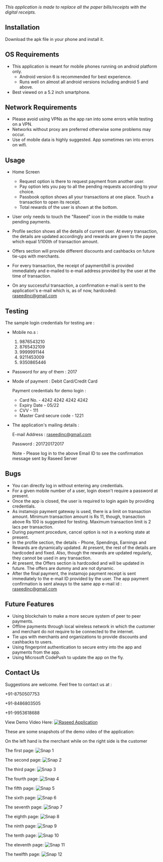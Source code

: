 *This application is made to replace all the paper bills/receipts with the digital receipts.*

Installation
---------------------------------------------------------------------------------------------------
Download the apk file in your phone and install it.


OS Requirements
---------------------------------------------------------------------------------------------------
* This application is meant for mobile phones running on android platform only.
  - Android version 6 is recommended for best experience.
  - Runs well on almost all android versions including android 5 and above.
* Best viewed on a 5.2 inch smartphone.


Network Requirements
---------------------------------------------------------------------------------------------------
* Please avoid using VPNs as the app ran into some errors while testing on a VPN.
* Networks without proxy are preferred otherwise some problems may occur.
* Use of mobile data is highly suggested. App sometimes ran into errors on wifi.


Usage
---------------------------------------------------------------------------------------------------
* Home Screen
  - Request option is there to request payment from another user.
  - Pay option lets you pay to all the pending requests according to your choice.
  - Passbook option shows all your transactions at one place. Touch a transaction to open its receipt.
  - Total rewards of the user is shown at the bottom.
* User only needs to touch the "Raseed" icon in the middle to make pending payments.
* Profile section shows all the details of current user. At every transaction, the details are updated accordingly and
  rewards are given to the payee which equal 1/100th of transaction amount.
* Offers section will provide different discounts and cashbacks on future tie-ups with merchants.


* For every transaction, the receipt of payment/bill is provided immediately and e-mailed to e-mail address provided by the user
  at the time of transaction.
* On any successful transaction, a confirmation e-mail is sent to the application's e-mail which is, as of now, hardcoded: raseedinc@gmail.com


Testing
---------------------------------------------------------------------------------------------------
The sample login credentials for testing are :
* Mobile no.s :
	1. 9876543210
	2. 8765432109
	3. 9999991144
	4. 9211453009
	5. 9350865446
* Password for any of them : 2017
* Mode of payment : Debit Card/Credit Card

  Payment credentials for demo login :
  - Card No.			-	4242 4242 4242 4242
  - Expiry Date			-	05/22
  - CVV 			-	111
  - Master Card secure code 	-	1221

* The application's mailing details :

  E-mail Address 	: 	raseedinc@gmail.com

  Password 		: 	201720172017

  Note - Please log in to the above Email ID to see the confirmation message sent by Raseed Server

Bugs
---------------------------------------------------------------------------------------------------
* You can directly log in without entering any credentials.
* For a given mobile number of a user, login doesn't require a password at present.
* Once the app is closed, the user is required to login again by providing credentials.
* As instamojo payment gateway is used, there is a limit on transaction amount.
  Minimum transaction amount is Rs 11, though, transaction above Rs 100 is suggested for testing.
  Maximum transaction limit is 2 lacs per transaction.
* During payment procedure, cancel option is not in a working state at present.
* In the profile section, the details - Phone, Spendings, Earnings and Rewards are dynamically updated.
  At present, the rest of the details are hardcoded and fixed. Also, though the rewards are updated regularly,
  they cannot be used in any transaction.
* At present, the Offers section is hardcoded and will be updated in future. The offers are dummy and are not dynamic.
* After the final payment, the instamojo payment receipt is sent immediately to the e-mail ID provided by the user.
  The app payment confirmation is sent always to the same app e-mail id : raseedinc@gmail.com


Future Features
---------------------------------------------------------------------------------------------------

* Using blockchain to make a more secure system of peer to peer payments.
* Offline payments through local wireless network in which the customer and merchant do not require to be connected to the internet.
* Tie ups with merchants and organizations to provide discounts and cashbacks to users.
* Using fingerprint authentication to secure entry into the app and payments from the app.
* Using Microsoft CodePush to update the app on the fly.


Contact Us
---------------------------------------------------------------------------------------------------

Suggestions are welcome. Feel free to contact us at :

+91-8750507753

+91-8486803505

+91-9953618688


View Demo Video Here: [![Raseed Application](https://img.youtube.com/vi/https://www.youtube.com/watch?v=rnOrtkwLzlw/0.jpg)](https://www.youtube.com/watch?v=rnOrtkwLzlw)

These are some snapshots of the demo video of the application:


On the left hand is the merchant while on the right side is the customer


The first page:
![Snap 1](https://github.com/akulagrawal/Raseed-Android-Application/blob/master/Screenshots/Screenshot%20(40).png)

The second page:
![Snap 2](https://github.com/akulagrawal/Raseed-Android-Application/blob/master/Screenshots/Screenshot%20(41).png)

The third page:
![Snap 3](https://github.com/akulagrawal/Raseed-Android-Application/blob/master/Screenshots/Screenshot%20(42).png)

The fourth page:
![Snap 4](https://github.com/akulagrawal/Raseed-Android-Application/blob/master/Screenshots/Screenshot%20(43).png)

The fifth page:
![Snap 5](https://github.com/akulagrawal/Raseed-Android-Application/blob/master/Screenshots/Screenshot%20(44).png)

The sixth page:
![Snap 6](https://github.com/akulagrawal/Raseed-Android-Application/blob/master/Screenshots/Screenshot%20(45).png)

The seventh page:
![Snap 7](https://github.com/akulagrawal/Raseed-Android-Application/blob/master/Screenshots/Screenshot%20(46).png)

The eighth page:
![Snap 8](https://github.com/akulagrawal/Raseed-Android-Application/blob/master/Screenshots/Screenshot%20(47).png)

The ninth page:
![Snap 9](https://github.com/akulagrawal/Raseed-Android-Application/blob/master/Screenshots/Screenshot%20(48).png)

The tenth page:
![Snap 10](https://github.com/akulagrawal/Raseed-Android-Application/blob/master/Screenshots/Screenshot%20(49).png)

The eleventh page:
![Snap 11](https://github.com/akulagrawal/Raseed-Android-Application/blob/master/Screenshots/Screenshot%20(50).png)

The twelfth page:
![Snap 12](https://github.com/akulagrawal/Raseed-Android-Application/blob/master/Screenshots/Screenshot%20(51).png)
